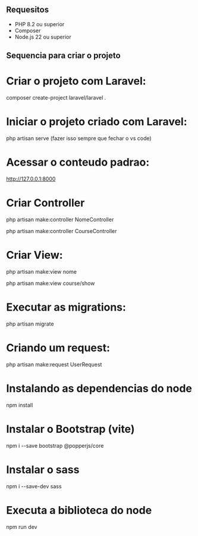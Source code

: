 ## Requesitos

* PHP 8.2 ou superior
* Composer
* Node.js 22 ou superior


## Sequencia para criar o projeto

# Criar o projeto com Laravel:

composer create-project laravel/laravel .

# Iniciar o projeto criado com Laravel:

php artisan serve (fazer isso sempre que fechar o vs code)

# Acessar o conteudo padrao: 

http://127.0.0.1:8000

# Criar Controller

php artisan make:controller NomeController

php artisan make:controller CourseController

# Criar View:

php artisan make:view nome

php artisan make:view course/show

# Executar as migrations:

php artisan migrate

# Criando um request:

php artisan make:request UserRequest

# Instalando as dependencias do node

npm install

# Instalar o Bootstrap (vite)

npm i --save bootstrap @popperjs/core

# Instalar o sass

npm i --save-dev sass

# Executa a biblioteca do node

npm run dev